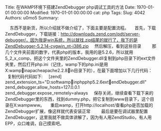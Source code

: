 Title: 在WAMP环境下搭建ZendDebugger php调试工具的方法
Date: 1970-01-01 00:00:00
Modified: 1970-01-01 00:00:00
cat: php
Tags: 
Slug: 4042
Authors: u0mo5 
Summary: 

&nbsp; &nbsp;&nbsp;东西不是新货，所以介绍就不做介绍了，下面主要是配置流程。
&nbsp; &nbsp; 首先，下载ZendDebugger，下载链接：http://downloads.zend.com/pdt/server-debugger/，因为我是win系统，所以就找.zip结尾的就行了，我下的是ZendDebugger-5.2.14-cygwin_nt-i386.zip
&nbsp; &nbsp; 然后解压，看到这些目录
&nbsp; &nbsp;
&nbsp; &nbsp; 那几个文件夹前面的数字，代表php的版本，我用的是5.2.6，所以就用5_2_x_comp，把这个文件夹里的ZendDebugger.dll复制到php目录下的ext文件夹里，然后打开php.ini（记住，wamp下的php.ini是用X:wampinapacheapache2.2.8in目录下的），在最下面增加以下几行代码：
&nbsp; &nbsp;&nbsp;复制代码代码如下:
&nbsp; &nbsp; [zend]
&nbsp; &nbsp; zend_extension_ts=&quot;D:softwampinphpphp5.2.6extendDebugger.dll&quot;
&nbsp; &nbsp; zend_debugger.allow_hosts=127.0.0.1
&nbsp; &nbsp; zend_debugger.expose_remotely=always
&nbsp; &nbsp; 保存关闭，继续查看下载下来的ZendDebugger里的东西，找到dummy.php，把它复制到www目录下，这个目录在X:wampwww。
&nbsp; &nbsp; 重启wamp，打开http://localhost/查看php是否加载的ZendDebugger扩展，像这样就代表安装正常
&nbsp; &nbsp;
&nbsp; &nbsp; 最后是要在调试器里配置ZendDebugger，这里我就不做具体讲解了，因为有人用ZendStudio，有人用EPP，众口难调，自己摸索吧。
